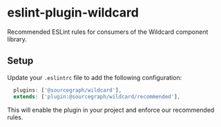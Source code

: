 # eslint-plugin-wildcard

Recommended ESLint rules for consumers of the Wildcard component library.

## Setup

Update your `.eslintrc` file to add the following configuration:

```js
  plugins: ['@sourcegraph/wildcard'],
  extends: ['plugin:@sourcegraph/wildcard/recommended'],
```

This will enable the plugin in your project and enforce our recommended rules.
